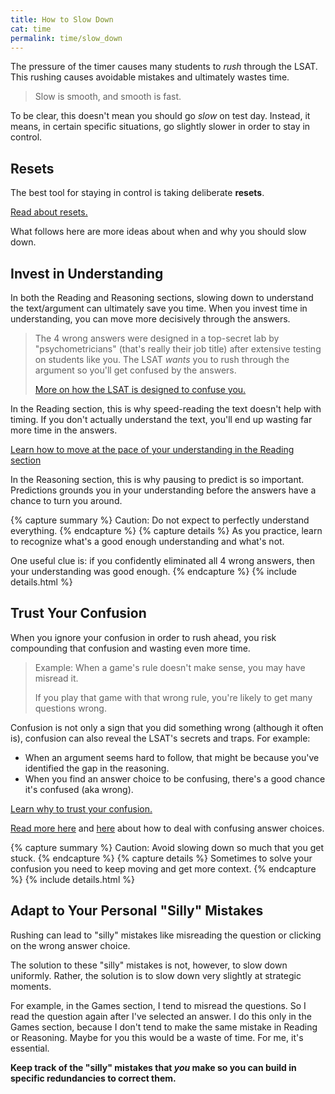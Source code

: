 ```yaml
---
title: How to Slow Down
cat: time
permalink: time/slow_down
---
```


The pressure of the timer causes many students to *rush* through the LSAT. This rushing causes avoidable mistakes and ultimately wastes time.

> Slow is smooth, and smooth is fast.

To be clear, this doesn't mean you should go *slow* on test day. Instead, it means, in certain specific situations, go slightly slower in order to stay in control.

## Resets

The best tool for staying in control is taking deliberate **resets**. 

[Read about resets.][reset]

What follows here are more ideas about when and why you should slow down.

## Invest in Understanding

In both the Reading and Reasoning sections, slowing down to understand the text/argument can ultimately save you time. When you invest time in understanding, you can move more decisively through the answers.

> The 4 wrong answers were designed in a top-secret lab by "psychometricians" (that's really their job title) after extensive testing on students like you. The LSAT *wants* you to rush through the argument so you'll get confused by the answers.
>
> [More on how the LSAT is designed to confuse you.][confuse]

In the Reading section, this is why speed-reading the text doesn't help with timing. If you don't actually understand the text, you'll end up wasting far more time in the answers.

[Learn how to move at the pace of your understanding in the Reading section][pace]

In the Reasoning section, this is why pausing to predict is so important. Predictions grounds you in your understanding before the answers have a chance to turn you around.

{% capture summary %}
Caution: Do not expect to perfectly understand everything.
{% endcapture %}
{% capture details %}
As you practice, learn to recognize what's a good enough understanding and what's not. 

One useful clue is: if you confidently eliminated all 4 wrong answers, then your understanding was good enough.
{% endcapture %}
{% include details.html %}

## Trust Your Confusion

When you ignore your confusion in order to rush ahead, you risk compounding that confusion and wasting even more time.

> Example: When a game's rule doesn't make sense, you may have misread it. 
>
> If you play that game with that wrong rule, you're likely to get many questions wrong.

Confusion is not only a sign that you did something wrong (although it often is), confusion can also reveal the LSAT's secrets and traps. For example:

- When an argument seems hard to follow, that might be because you've identified the gap in the reasoning. 
- When you find an answer choice to be confusing, there's a good chance it's confused (aka wrong).

[Learn why to trust your confusion.][2]

[Read more here][3] and [here][4] about how to deal with confusing answer choices.

{% capture summary %}
Caution: Avoid slowing down so much that you get stuck.
{% endcapture %}
{% capture details %}
Sometimes to solve your confusion you need to keep moving and get more context.
{% endcapture %}
{% include details.html %}

## Adapt to Your Personal "Silly" Mistakes

Rushing can lead to "silly" mistakes like misreading the question or clicking on the wrong answer choice.

The solution to these "silly" mistakes is not, however, to slow down uniformly. Rather, the solution is to slow down very slightly at strategic moments.

For example, in the Games section, I tend to misread the questions. So I read the question again after I've selected an answer. I do this only in the Games section, because I don't tend to make the same mistake in Reading or Reasoning. Maybe for you this would be a waste of time. For me, it's essential. 

**Keep track of the "silly" mistakes that *you* make so you can build in specific redundancies to correct them.**

[confuse]: ../resources/confuse.html
[2]: ../read/pace.html#trust-your-confusion
[3]: ../reason/answers.html
[4]: ../read/crush.html
[reset]: resets.html
[pace]: ../read/pace.html
